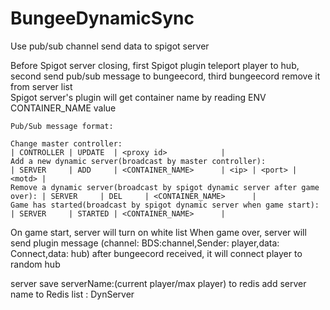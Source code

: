 # BungeeDynamicSync

Use pub/sub channel send data to spigot server  

Before Spigot server closing, first Spigot plugin teleport player to hub, second send pub/sub message to bungeecord, third bungeecord remove it from server list  
Spigot server's plugin will get container name by reading ENV CONTAINER_NAME value

```  
Pub/Sub message format:

Change master controller: 								                     | CONTROLLER | UPDATE  | <proxy id>            |
Add a new dynamic server(broadcast by master controller):                    | SERVER     | ADD     | <CONTAINER_NAME>      | <ip> | <port> | <motd> |
Remove a dynamic server(broadcast by spigot dynamic server after game over): | SERVER     | DEL     | <CONTAINER_NAME>      |
Game has started(broadcast by spigot dynamic server when game start):        | SERVER     | STARTED | <CONTAINER_NAME>      |

```  
On game start, server will turn on white list
When game over, server will send plugin message (channel: BDS:channel,Sender: player,data: Connect,data: hub) after bungeecord received, it will connect player to random hub

server save serverName:(current player/max player) to redis
add server name to Redis list : DynServer